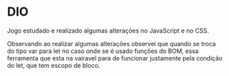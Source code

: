 # DIO
Jogo estudado e realizado algumas alterações no JavaScript e no CSS.


Observando ao realizar algumas alterações observei que quando se troca do tipo var para let
no caso onde se é usado funções do BOM, essa ferramenta que esta na vairavel para de funcionar
justamente pela condição do let, que tem escopo de bloco.

